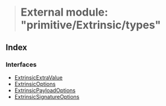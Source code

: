 > # External module: "primitive/Extrinsic/types"

## Index

### Interfaces

* [ExtrinsicExtraValue](../interfaces/_primitive_extrinsic_types_.extrinsicextravalue.md)
* [ExtrinsicOptions](../interfaces/_primitive_extrinsic_types_.extrinsicoptions.md)
* [ExtrinsicPayloadOptions](../interfaces/_primitive_extrinsic_types_.extrinsicpayloadoptions.md)
* [ExtrinsicSignatureOptions](../interfaces/_primitive_extrinsic_types_.extrinsicsignatureoptions.md)